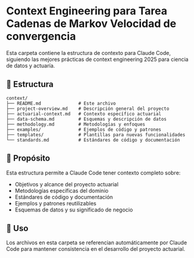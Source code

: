 # Context Engineering para Tarea Cadenas de Markov Velocidad de convergencia

Esta carpeta contiene la estructura de contexto para Claude Code, siguiendo las mejores prácticas de context engineering 2025 para ciencia de datos y actuaría.

## 📁 Estructura

```
context/
├── README.md              # Este archivo
├── project-overview.md    # Descripción general del proyecto
├── actuarial-context.md   # Contexto específico actuarial
├── data-schema.md         # Esquemas y descripción de datos
├── methodology.md         # Metodologías y enfoques
├── examples/              # Ejemplos de código y patrones
├── templates/             # Plantillas para nuevas funcionalidades
└── standards.md           # Estándares de código y documentación
```

## 🎯 Propósito

Esta estructura permite a Claude Code tener contexto completo sobre:
- Objetivos y alcance del proyecto actuarial
- Metodologías específicas del dominio
- Estándares de código y documentación
- Ejemplos y patrones reutilizables
- Esquemas de datos y su significado de negocio

## 🔧 Uso

Los archivos en esta carpeta se referencian automáticamente por Claude Code para mantener consistencia en el desarrollo del proyecto actuarial.